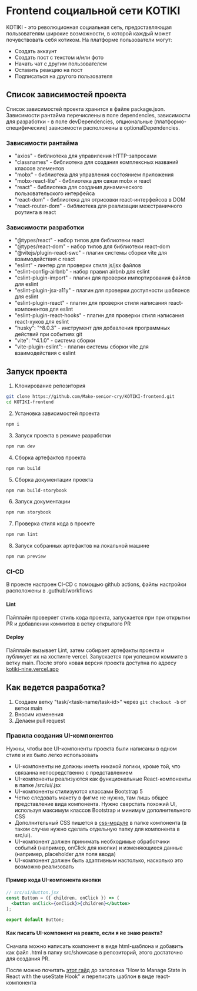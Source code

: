 # Frontend социальной сети KOTIKI

KOTIKI - это революционная социальная сеть, предоставляющая пользователям широкие возможности, в которой каждый может почувствовать себя котиком. На платформе пользователи могут:

- Создать аккаунт
- Создать пост с текстом и/или фото
- Начать чат с другим пользователем
- Оставить реакцию на пост
- Подписаться на другого пользователя

## Список зависимостей проекта

Список зависимостей проекта хранится в файле package.json. Зависимости рантайма перечислены в поле dependencies, зависимости для разработки - в поле devDependencies, опциональные (платформо-специфические) зависимости расположены в optionalDependencies.

### Зависимости рантайма

- "axios" - библиотека для управиления HTTP-запросами
- "classnames" - библиотека для создания комплексных названий классов элементов
- "mobx" - библиотека для управления состоянием приложения
- "mobx-react-lite" - библиотека для связи mobx и react
- "react" - библиотека для создания динамического пользовательского интерфейса
- "react-dom" - библиотека для отрисовки react-интерфейсов в DOM
- "react-router-dom" - библиотека для реализации межстраничного роутинга в react

### Зависимости разработки

- "@types/react" - набор типов для библиотеки react
- "@types/react-dom" - набор типов для библиотеки react-dom
- "@vitejs/plugin-react-swc" - плагин системы сборки vite для взаимодействия с react
- "eslint" - линтер для проверки стиля js/jsx файлов
- "eslint-config-airbnb" - набор правил airbnb для eslint
- "eslint-plugin-import" - плагин для проверки импортирования файлов для eslint
- "eslint-plugin-jsx-a11y" - плагин для проверки доступности шаблонов для eslint
- "eslint-plugin-react" - плагин для проверки стиля написания react-компонентов для eslint
- "eslint-plugin-react-hooks" - плагин для проверки стиля написания react-хуков для eslint
- "husky": "^8.0.3" - инструмент для добавления программных действий при событиях git
- "vite": "^4.1.0" - система сборки
- "vite-plugin-eslint": - плагин системы сборки vite для взаимодействия с eslint

## Запуск проекта

1. Клонирование репозитория

```bash
git clone https://github.com/Make-senior-cry/KOTIKI-frontend.git
cd KOTIKI-frontend
```

2. Установка зависимостей проекта

```bash
npm i
```

3. Запуск проекта в режиме разработки

```bash
npm run dev
```

4. Сборка артефактов проекта

```bash
npm run build
```

5. Сборка документации проекта

```bash
npm run build-storybook
```

6. Запуск документации

```bash
npm run storybook
```

7. Проверка стиля кода в проекте

```bash
npm run lint
```

8. Запуск собранных артефактов на локальной машине

```bash
npm run preview
```

### CI-CD

В проекте настроен CI-CD с помощью github actions, файлы настройки расположены в .guthub/workflows

#### Lint

Пайплайн проверяет стиль кода проекта, запускается при при открытии PR и добавлении коммитов в ветку открытого PR

#### Deploy

Пайплайн вызывает Lint, затем собирает артефакты проекта и публикует их на хостинге vercel. Запускается при успешном коммите в ветку main. После этого новая версия проекта доступна по адресу [kotiki-nine.vercel.app](kotiki-nine.vercel.app)

## Как ведется разработка?

1. Создаем ветку "task/<task-name/task-id>" через `git checkout -b` от ветки main
2. Вносим изменения
3. Делаем pull request

### Правила создания UI-компонентов

Нужны, чтобы все UI-компоненты проекта были написаны в одном стиле и их было легко использовать

- UI-компоненты не должны иметь никакой логики, кроме той, что связанна непосредственно с представлением
- UI-компоненты реализуются как функциональные React-компоненты в папке /src/ui/<component-name>.jsx
- UI-компоненты стилизуются классами Bootstrap 5
- Четко следовать макету в фигме не нужно, там лишь общее представление вида компонента. Нужно сверстать похожий UI, используя максимум классов Bootstrap и минимум дополнительного CSS
- Дополнительный CSS пишется в [css-модуле](https://habr.com/ru/post/335244/) в папке компонента (в таком случае нужно сделать отдельную папку для компонента в src/ui).
- UI-компонент должен принимать необходимые обработчики событий (например, onClick для кнопки) и изменяющиеся данные (например, placeholder для поля ввода)
- UI-компонент должен быть адаптивным настолько, насколько это возможно реализовать

#### Пример кода UI-компонента кнопки

```jsx
// src/ui/Button.jsx
const Button = ({ children, onClick }) => (
  <button onClick={onClick}>{children}</button>
);

export default Button;
```

#### Как писать UI-компонент на реакте, если я не знаю реакта?

Сначала можно написать компонент в виде html-шаблона и добавить как файл <component-name>.html в папку src/showcase в репозиторий, этого достаточно для создания PR.

После можно почитать [этот гайд](https://www.freecodecamp.org/news/react-tutorial-build-a-project/) до заголовка "How to Manage State in React with the useState Hook" и переписать шаблон в виде react-компонента
